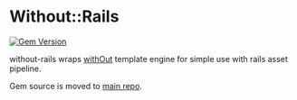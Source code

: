 # Without::Rails

[![Gem Version](https://badge.fury.io/rb/without-rails.svg)](http://badge.fury.io/rb/without-rails)

without-rails wraps [withOut][]
template engine for simple use with rails asset pipeline.

Gem source is moved to [main repo][].

[withOut]: https://github.com/ukoloff/without
[main repo]: https://github.com/ukoloff/without/tree/master/rails
